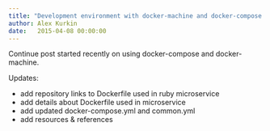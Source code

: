 ```yaml
---
title: "Development environment with docker-machine and docker-compose: UPDATED"
author: Alex Kurkin
date:   2015-04-08 00:00:00
---
```

Continue post started recently on using docker-compose and docker-machine.

Updates:

- add repository links to Dockerfile used in ruby microservice
- add details about Dockerfile used in microservice
- add updated docker-compose.yml and common.yml
- add resources & references